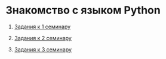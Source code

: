# Знакомство c языком Python

  1. [Задания к 1 семинару](https://github.com/donabilardo/python_gb/tree/lesson1/lesson1 "Перейти в каталог семинара")

 2.  [Задания к 2 семинару](https://github.com/donabilardo/python_gb/tree/lesson2 "Перейти в каталог семинара")

 2.  [Задания к 3 семинару]( https://github.com/donabilardo/python_gb/tree/lesson3 "Перейти в каталог семинара")





